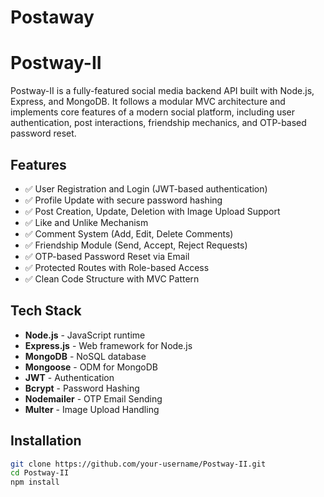 # Postaway
# Postway-II

Postway-II is a fully-featured social media backend API built with Node.js, Express, and MongoDB. It follows a modular MVC architecture and implements core features of a modern social platform, including user authentication, post interactions, friendship mechanics, and OTP-based password reset.

## Features

- ✅ User Registration and Login (JWT-based authentication)
- ✅ Profile Update with secure password hashing
- ✅ Post Creation, Update, Deletion with Image Upload Support
- ✅ Like and Unlike Mechanism
- ✅ Comment System (Add, Edit, Delete Comments)
- ✅ Friendship Module (Send, Accept, Reject Requests)
- ✅ OTP-based Password Reset via Email
- ✅ Protected Routes with Role-based Access
- ✅ Clean Code Structure with MVC Pattern

## Tech Stack

- **Node.js** - JavaScript runtime
- **Express.js** - Web framework for Node.js
- **MongoDB** - NoSQL database
- **Mongoose** - ODM for MongoDB
- **JWT** - Authentication
- **Bcrypt** - Password Hashing
- **Nodemailer** - OTP Email Sending
- **Multer** - Image Upload Handling

## Installation

```bash
git clone https://github.com/your-username/Postway-II.git
cd Postway-II
npm install
